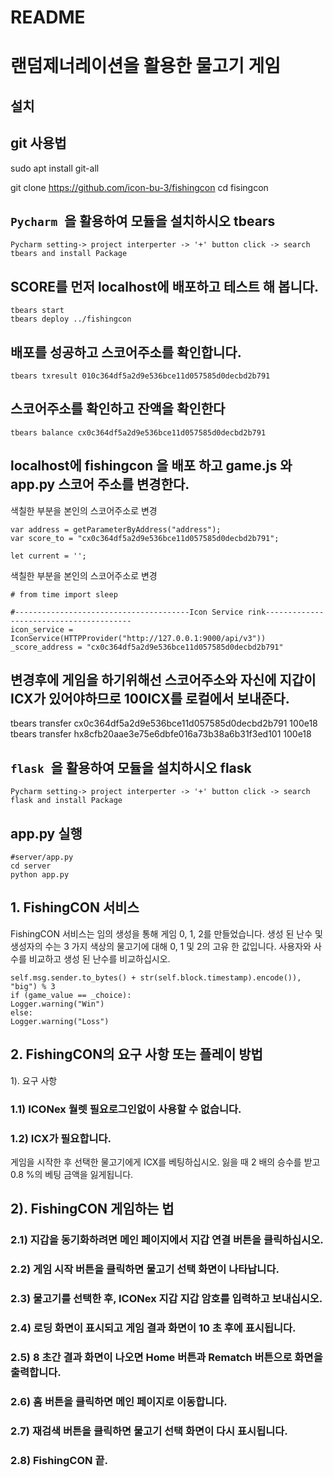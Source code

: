# README



# 랜덤제너레이션을 활용한 물고기 게임

## 설치
## git 사용법
sudo apt install git-all

git clone https://github.com/icon-bu-3/fishingcon
cd fisingcon

## ```Pycharm ```을 활용하여 모듈을 설치하시오 tbears
```
Pycharm setting-> project interperter -> '+' button click -> search tbears and install Package
```
## SCORE를 먼저 localhost에 배포하고 테스트 해 봅니다.
```
tbears start
tbears deploy ../fishingcon
```
## 배포를 성공하고 스코어주소를 확인합니다.
```
tbears txresult 010c364df5a2d9e536bce11d057585d0decbd2b791
```
## 스코어주소를 확인하고 잔액을 확인한다
```
tbears balance cx0c364df5a2d9e536bce11d057585d0decbd2b791
```
## localhost에 fishingcon 을 배포 하고 game.js 와 app.py 스코어 주소를 변경한다.
색칠한 부분을 본인의 스코어주소로 변경 
```
var address = getParameterByAddress("address");
var score_to = "cx0c364df5a2d9e536bce11d057585d0decbd2b791";

let current = '';
```
색칠한 부분을 본인의 스코어주소로 변경
```
# from time import sleep

#---------------------------------------Icon Service rink----------------------------------------
icon_service = IconService(HTTPProvider("http://127.0.0.1:9000/api/v3"))
_score_address = "cx0c364df5a2d9e536bce11d057585d0decbd2b791"
```
## 변경후에 게임을 하기위해선 스코어주소와 자신에 지갑이 ICX가 있어야하므로 100ICX를 로컬에서 보내준다.
tbears transfer cx0c364df5a2d9e536bce11d057585d0decbd2b791 100e18
tbears transfer hx8cfb20aae3e75e6dbfe016a73b38a6b31f3ed101 100e18

## ```flask ```을 활용하여 모듈을 설치하시오 flask
```
Pycharm setting-> project interperter -> '+' button click -> search flask and install Package
```
## app.py 실행 
```
#server/app.py
cd server
python app.py 
```
## 1. FishingCON 서비스
FishingCON 서비스는 임의 생성을 통해 게임 0, 1, 2를 만들었습니다. 생성 된 난수 및 생성자의 수는 3 가지 색상의 물고기에 대해 0, 1 및 2의 고유 한 값입니다. 사용자와 사수를 비교하고 생성 된 난수를 비교하십시오.
``` game_value = int.from_bytes(sha3_256(
self.msg.sender.to_bytes() + str(self.block.timestamp).encode()), "big") % 3 
if (game_value == _choice): 
Logger.warning("Win")
else:
Logger.warning("Loss")
```
## 2. FishingCON의 요구 사항 또는 플레이 방법
1). 요구 사항
### 1.1) ICONex 월렛 필요로그인없이 사용할 수 없습니다.
### 1.2) ICX가 필요합니다.
게임을 시작한 후 선택한 물고기에게 ICX를 베팅하십시오. 잃을 때 2 배의 승수를 받고 0.8 %의 베팅 금액을 잃게됩니다.
## 2). FishingCON 게임하는 법
### 2.1) 지갑을 동기화하려면 메인 페이지에서 지갑 연결 버튼을 클릭하십시오.
### 2.2) 게임 시작 버튼을 클릭하면 물고기 선택 화면이 나타납니다.
### 2.3) 물고기를 선택한 후, ICONex 지갑 지갑 암호를 입력하고 보내십시오.
### 2.4) 로딩 화면이 표시되고 게임 결과 화면이 10 초 후에 표시됩니다.
### 2.5) 8 초간 결과 화면이 나오면 Home 버튼과 Rematch 버튼으로 화면을 출력합니다.
### 2.6) 홈 버튼을 클릭하면 메인 페이지로 이동합니다.
### 2.7) 재검색 버튼을 클릭하면 물고기 선택 화면이 다시 표시됩니다.
### 2.8) FishingCON 끝.
